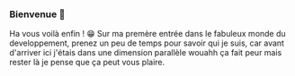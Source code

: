 ### Bienvenue 👋

Ha vous voilà enfin ! 😁 Sur ma premère entrée dans le fabuleux monde du developpement, prenez un peu de temps pour savoir qui je suis, car avant d'arriver ici j'étais dans une dimension parallèle wouahh ça fait peur mais rester là je pense que ça peut vous plaire.
